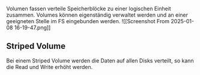 Volumen fassen verteile Speicherblöcke zu einer logischen Einheit zusammen.
Volumes können eigenständig verwaltet werden und an einer geeigneten Stelle im FS eingebunden werden.
![[Screenshot From 2025-01-08 16-19-47.png]]
## Striped Volume
Bei einem Striped Volume werden die Daten auf allen Disks verteilt, so kann die Read und Write erhöht werden.